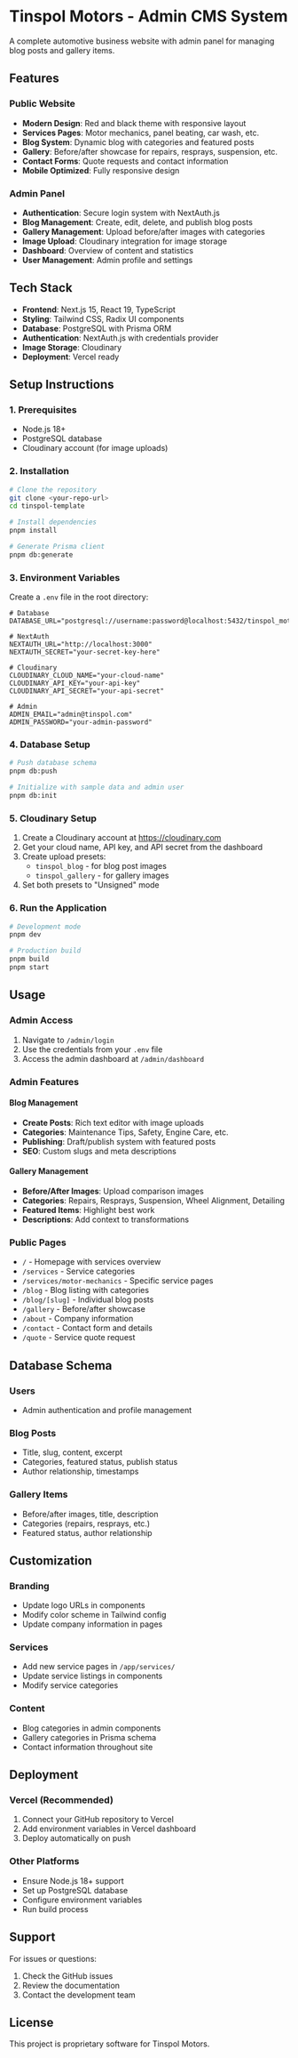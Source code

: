 # Tinspol Motors - Admin CMS System

A complete automotive business website with admin panel for managing blog posts and gallery items.

## Features

### Public Website
- **Modern Design**: Red and black theme with responsive layout
- **Services Pages**: Motor mechanics, panel beating, car wash, etc.
- **Blog System**: Dynamic blog with categories and featured posts
- **Gallery**: Before/after showcase for repairs, resprays, suspension, etc.
- **Contact Forms**: Quote requests and contact information
- **Mobile Optimized**: Fully responsive design

### Admin Panel
- **Authentication**: Secure login system with NextAuth.js
- **Blog Management**: Create, edit, delete, and publish blog posts
- **Gallery Management**: Upload before/after images with categories
- **Image Upload**: Cloudinary integration for image storage
- **Dashboard**: Overview of content and statistics
- **User Management**: Admin profile and settings

## Tech Stack

- **Frontend**: Next.js 15, React 19, TypeScript
- **Styling**: Tailwind CSS, Radix UI components
- **Database**: PostgreSQL with Prisma ORM
- **Authentication**: NextAuth.js with credentials provider
- **Image Storage**: Cloudinary
- **Deployment**: Vercel ready

## Setup Instructions

### 1. Prerequisites
- Node.js 18+ 
- PostgreSQL database
- Cloudinary account (for image uploads)

### 2. Installation

```bash
# Clone the repository
git clone <your-repo-url>
cd tinspol-template

# Install dependencies
pnpm install

# Generate Prisma client
pnpm db:generate
```

### 3. Environment Variables

Create a `.env` file in the root directory:

```env
# Database
DATABASE_URL="postgresql://username:password@localhost:5432/tinspol_motors"

# NextAuth
NEXTAUTH_URL="http://localhost:3000"
NEXTAUTH_SECRET="your-secret-key-here"

# Cloudinary
CLOUDINARY_CLOUD_NAME="your-cloud-name"
CLOUDINARY_API_KEY="your-api-key"
CLOUDINARY_API_SECRET="your-api-secret"

# Admin
ADMIN_EMAIL="admin@tinspol.com"
ADMIN_PASSWORD="your-admin-password"
```

### 4. Database Setup

```bash
# Push database schema
pnpm db:push

# Initialize with sample data and admin user
pnpm db:init
```

### 5. Cloudinary Setup

1. Create a Cloudinary account at https://cloudinary.com
2. Get your cloud name, API key, and API secret from the dashboard
3. Create upload presets:
   - `tinspol_blog` - for blog post images
   - `tinspol_gallery` - for gallery images
4. Set both presets to "Unsigned" mode

### 6. Run the Application

```bash
# Development mode
pnpm dev

# Production build
pnpm build
pnpm start
```

## Usage

### Admin Access
1. Navigate to `/admin/login`
2. Use the credentials from your `.env` file
3. Access the admin dashboard at `/admin/dashboard`

### Admin Features

#### Blog Management
- **Create Posts**: Rich text editor with image uploads
- **Categories**: Maintenance Tips, Safety, Engine Care, etc.
- **Publishing**: Draft/publish system with featured posts
- **SEO**: Custom slugs and meta descriptions

#### Gallery Management
- **Before/After Images**: Upload comparison images
- **Categories**: Repairs, Resprays, Suspension, Wheel Alignment, Detailing
- **Featured Items**: Highlight best work
- **Descriptions**: Add context to transformations

### Public Pages
- `/` - Homepage with services overview
- `/services` - Service categories
- `/services/motor-mechanics` - Specific service pages
- `/blog` - Blog listing with categories
- `/blog/[slug]` - Individual blog posts
- `/gallery` - Before/after showcase
- `/about` - Company information
- `/contact` - Contact form and details
- `/quote` - Service quote request

## Database Schema

### Users
- Admin authentication and profile management

### Blog Posts
- Title, slug, content, excerpt
- Categories, featured status, publish status
- Author relationship, timestamps

### Gallery Items
- Before/after images, title, description
- Categories (repairs, resprays, etc.)
- Featured status, author relationship

## Customization

### Branding
- Update logo URLs in components
- Modify color scheme in Tailwind config
- Update company information in pages

### Services
- Add new service pages in `/app/services/`
- Update service listings in components
- Modify service categories

### Content
- Blog categories in admin components
- Gallery categories in Prisma schema
- Contact information throughout site

## Deployment

### Vercel (Recommended)
1. Connect your GitHub repository to Vercel
2. Add environment variables in Vercel dashboard
3. Deploy automatically on push

### Other Platforms
- Ensure Node.js 18+ support
- Set up PostgreSQL database
- Configure environment variables
- Run build process

## Support

For issues or questions:
1. Check the GitHub issues
2. Review the documentation
3. Contact the development team

## License

This project is proprietary software for Tinspol Motors.